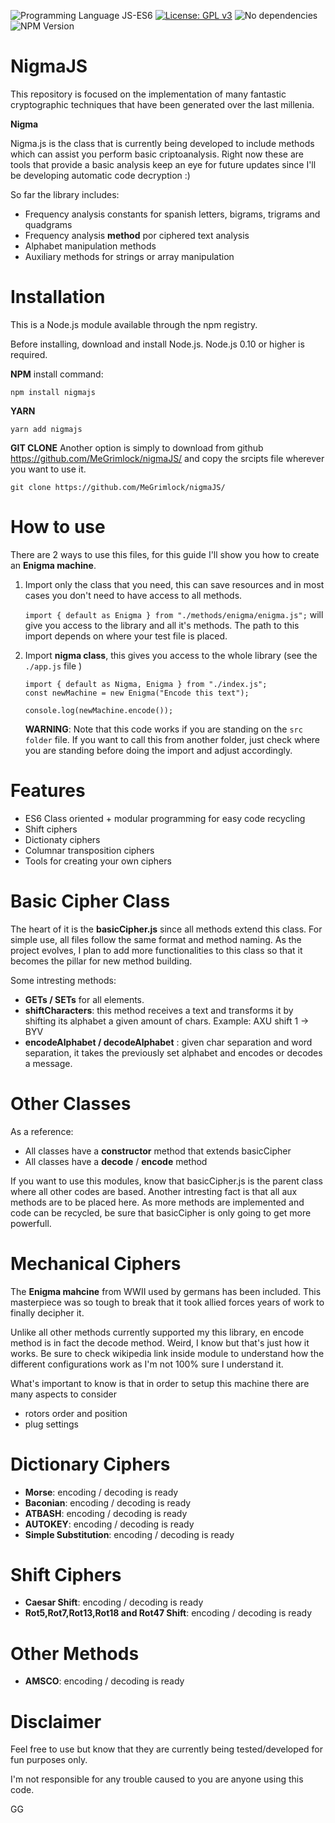 ![Programming Language JS-ES6](https://img.shields.io/badge/language-JS--ES6-yellow)
[![License: GPL v3](https://img.shields.io/badge/License-GPLv3-blue.svg)](https://www.gnu.org/licenses/gpl-3.0)
![No dependencies](https://img.shields.io/badge/dependencies-none-green)
![NPM Version](https://img.shields.io/badge/npm-2.0.0-green)

# NigmaJS

This repository is focused on the implementation of many fantastic cryptographic techniques that have been generated over the last millenia.

**Nigma**

Nigma.js is the class that is currently being developed to include methods which can assist you perform basic criptoanalysis. Right now these are tools that provide a basic analysis keep an eye for future updates since I'll be developing automatic code decryption :)

So far the library includes:

- Frequency analysis constants for spanish letters, bigrams, trigrams and quadgrams
- Frequency analysis **method** por ciphered text analysis
- Alphabet manipulation methods
- Auxiliary methods for strings or array manipulation

# Installation

This is a Node.js module available through the npm registry.

Before installing, download and install Node.js. Node.js 0.10 or higher is required.

**NPM** install command:

`npm install nigmajs`

**YARN**

`yarn add nigmajs`

**GIT CLONE**
Another option is simply to download from github https://github.com/MeGrimlock/nigmaJS/ and copy the srcipts file wherever you want to use it.

`git clone https://github.com/MeGrimlock/nigmaJS/`

# How to use

There are 2 ways to use this files, for this guide I'll show you how to create an **Enigma machine**.

1. Import only the class that you need, this can save resources and in most cases you don't need to have access to all methods.

   `import { default as Enigma } from "./methods/enigma/enigma.js";` will give you access to the library and all it's methods. The path to this import depends on where your test file is placed.

2. Import **nigma class**, this gives you access to the whole library (see the `./app.js` file )

   ```
   import { default as Nigma, Enigma } from "./index.js";
   const newMachine = new Enigma("Encode this text");

   console.log(newMachine.encode());
   ```

   **WARNING**: Note that this code works if you are standing on the `src folder` file. If you want to call this from another folder, just check where you are standing before doing the import and adjust accordingly.

# Features

- ES6 Class oriented + modular programming for easy code recycling
- Shift ciphers
- Dictionaty ciphers
- Columnar transposition ciphers
- Tools for creating your own ciphers

# Basic Cipher Class

The heart of it is the **basicCipher.js** since all methods extend this class. For simple use, all files follow the same format and method naming. As the project evolves, I plan to add more functionalities to this class so that it becomes the pillar for new method building.

Some intresting methods:

- **GETs / SETs** for all elements.
- **shiftCharacters**: this method receives a text and transforms it by shifting its alphabet a given amount of chars. Example: AXU shift 1 -> BYV
- **encodeAlphabet / decodeAlphabet** : given char separation and word separation, it takes the previously set alphabet and encodes or decodes a message.

# Other Classes

As a reference:

- All classes have a **constructor** method that extends basicCipher
- All classes have a **decode** / **encode** method

If you want to use this modules, know that basicCipher.js is the parent class where all other codes are based. Another intresting fact is that all aux methods are to be placed here. As more methods are implemented and code can be recycled, be sure that basicCipher is only going to get more powerfull.

# Mechanical Ciphers

The **Enigma mahcine** from WWII used by germans has been included. This masterpiece was so tough to break that it took allied forces years of work to finally decipher it.

Unlike all other methods currently supported my this library, en encode method is in fact the decode method. Weird, I know but that's just how it works. Be sure to check wikipedia link inside module to understand how the different configurations work as I'm not 100% sure I understand it.

What's important to know is that in order to setup this machine there are many aspects to consider

- rotors order and position
- plug settings

# Dictionary Ciphers

- **Morse**: encoding / decoding is ready
- **Baconian**: encoding / decoding is ready
- **ATBASH**: encoding / decoding is ready
- **AUTOKEY**: encoding / decoding is ready
- **Simple Substitution**: encoding / decoding is ready

# Shift Ciphers

- **Caesar Shift**: encoding / decoding is ready
- **Rot5,Rot7,Rot13,Rot18 and Rot47 Shift**: encoding / decoding is ready

# Other Methods

- **AMSCO**: encoding / decoding is ready

# Disclaimer

Feel free to use but know that they are currently being tested/developed for fun purposes only.

I'm not responsible for any trouble caused to you are anyone using this code.

GG
